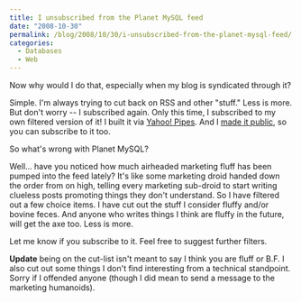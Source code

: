 ```yaml
---
title: I unsubscribed from the Planet MySQL feed
date: "2008-10-30"
permalink: /blog/2008/10/30/i-unsubscribed-from-the-planet-mysql-feed/
categories:
  - Databases
  - Web
---
```

Now why would I do that, especially when my blog is syndicated through it?

Simple. I'm always trying to cut back on RSS and other "stuff." Less is more. But don't worry -- I subscribed again. Only this time, I subscribed to my own filtered version of it! I built it via [Yahoo! Pipes][1]. And I [made it public][2], so you can subscribe to it too.

<!--more-->

So what's wrong with Planet MySQL?

Well&#8230; have you noticed how much airheaded marketing fluff has been pumped into the feed lately? It's like some marketing droid handed down the order from on high, telling every marketing sub-droid to start writing clueless posts promoting things they don't understand. So I have filtered out a few choice items. I have cut out the stuff I consider fluffy and/or bovine feces. And anyone who writes things I think are fluffy in the future, will get the axe too. Less is more.

Let me know if you subscribe to it. Feel free to suggest further filters.

**Update** being on the cut-list isn't meant to say I think you are fluff or B.F. I also cut out some things I don't find interesting from a technical standpoint. Sorry if I offended anyone (though I did mean to send a message to the marketing humanoids).

 [1]: http://pipes.yahoo.com/
 [2]: http://pipes.yahoo.com/xaprb/planetmysql
